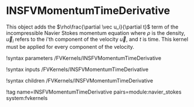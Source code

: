 # INSFVMomentumTimeDerivative

This object adds the $\rho\frac{\partial \vec u_i}{\partial t}$ term of the
incompressible Navier Stokes momentum equation where $\rho$ is the density,
$\vec u_i$ refers to the i'th component of the velocity $\vec{u}$, and $t$ is
time. This kernel must be applied for every component of the velocity.

!syntax parameters /FVKernels/INSFVMomentumTimeDerivative

!syntax inputs /FVKernels/INSFVMomentumTimeDerivative

!syntax children /FVKernels/INSFVMomentumTimeDerivative

!tag name=INSFVMomentumTimeDerivative pairs=module:navier_stokes system:fvkernels
